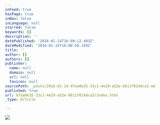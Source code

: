 ```yaml
---
inFeed: true
hasPage: true
inNav: false
inLanguage: null
starred: false
keywords: []
description: ''
datePublished: '2016-01-14T16:09:12.403Z'
dateModified: '2016-01-14T16:08:58.169Z'
title: ''
author: []
authors: []
publisher:
  name: null
  domain: null
  url: null
  favicon: null
sourcePath: _posts/2016-01-14-97aa0e35-33c1-4e29-a52e-b611f014dca3.md
published: true
url: 97aa0e35-33c1-4e29-a52e-b611f014dca3/index.html
_type: Article

---
```

![](https://the-grid-user-content.s3-us-west-2.amazonaws.com/3b82efcc-72ed-4bc4-86f1-4b25f4b8c367.jpg)